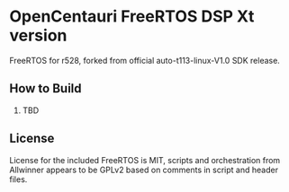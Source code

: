 # OpenCentauri FreeRTOS DSP Xt version

FreeRTOS for r528, forked from official auto-t113-linux-V1.0 SDK release.

## How to Build

1. TBD

## License

License for the included FreeRTOS is MIT, scripts and orchestration from Allwinner appears to be GPLv2 based on comments in script and header files.

